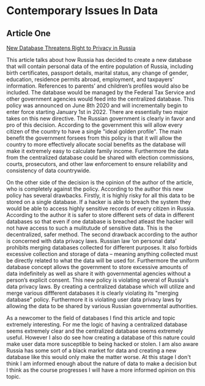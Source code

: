 # Contemporary Issues In Data

## Article One  
[New Database Threatens Right to Privacy in Russia](https://www.hrw.org/news/2020/05/26/new-database-threatens-right-privacy-russia)  

This article talks about how Russia has decided to create a new database that will contain personal data of the entire population of Russia, including birth certificates, passport details, marital status, any change of gender, education, residence permits abroad, employment, and taxpayers’ information. References to parents’ and children’s profiles would also be included. The database would be managed by the Federal Tax Service and other government agencies would feed into the centralized database. This policy was announced on June 8th 2020 and will incrementally begin to enter force starting January 1st in 2022. There are essentially two major takes on this new directive. The Russian government is clearly in favor and pro of this decision. According to the government this will allow every citizen of the country to have a single "ideal golden profile". The main benefit the government forsees from this policy is that it will allow the country to more effectively allocate social benefits as the database will make it extremely easy to calculate family income. Furthermore the data from the centralized database could be shared with election commissions, courts, prosecutors, and other law enforcement to ensure reliability and consistency of data countrywide. 

On the other side of the decision is the opinion of the author of the article, who is completely against the policy. According to the author this new policy has several drawbacks. Firstly, it is highly risky for all this data to be stored on a single database. If a hacker is able to breach the system they would be able to access highly sensitive records of every citizen in Russia. According to the author it is safer to store different sets of data in different databases so that even if one database is breached atleast the hacker will not have access to such a mulitutude of sensitive data. This is the decentralized, safer method.  The second drawback according to the author is concerned with data privacy laws. Russian law ‘on personal data’ prohibits merging databases collected for different purposes. It also forbids excessive collection and storage of data – meaning anything collected must be directly related to what the data will be used for. Furthermore the uniform database concept allows the government to store excessive amounts of data indefinitely as well as share it with governmental agencies without a person’s explicit consent. This new policy is violating several of Russia's data privacy laws. By creating a centralized database which will utilize and merge various diffferent databases it is clearly violating its "merging database" policy. Furthermore it is violating user data privacy laws by allowing the data to be shared by various Russian governmental authorities. 

As a newcomer to the field of databases I find this article and topic extremely interesting. For me the logic of having a centralized database seems extremely clear and the centralized database seems extremely useful. However I also do see how creating a database of this nature could make user data more susceptible to being hacked or stolen. I am also aware Russia has some sort of a black market for data and creating a new database like this would only make the matter worse. At this stage I don't think I am informed enough about the nature of data to make a decision but I think as the course progresses I will have a more informed opinion on this topic. 